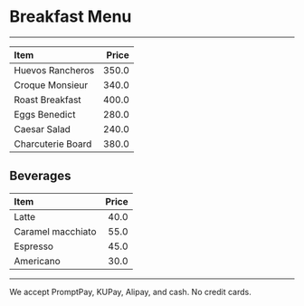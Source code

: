 # Breakfast Menu
---

| Item                                   | Price |
|:---------------------------------------|------:|
| Huevos Rancheros                       | 350.0 |
| Croque Monsieur                        | 340.0 |
| Roast Breakfast                        | 400.0 |
| Eggs Benedict                          | 280.0 |
| Caesar Salad                           | 240.0 |
| Charcuterie Board                      | 380.0 |

## Beverages

| Item                                   | Price |
|:---------------------------------------|------:|
| Latte                                  | 40.0  |
| Caramel macchiato                      | 55.0  |
| Espresso                               | 45.0  |
| Americano                              | 30.0  |


---

We accept PromptPay, KUPay, Alipay, and cash. No credit cards.
